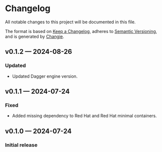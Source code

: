 # Changelog

All notable changes to this project will be documented in this file.

The format is based on [Keep a Changelog](https://keepachangelog.com/en/1.1.0/), adheres to [Semantic Versioning](https://semver.org/spec/v2.0.0.html), and is generated by [Changie](https://github.com/miniscruff/changie).

## v0.1.2 — 2024-08-26

### Updated

* Updated Dagger engine version.

## v0.1.1 — 2024-07-24

### Fixed

* Added missing dependency to Red Hat and Red Hat minimal containers.

## v0.1.0 — 2024-07-24

### Initial release
